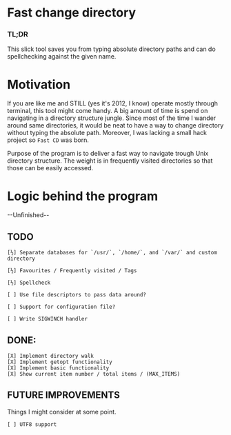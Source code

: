 # Fast change directory

### TL;DR
This slick tool saves you from typing absolute directory paths and can do
spellchecking against the given name.


# Motivation
If you are like me and STILL (yes it's 2012, I know) operate mostly through
terminal, this tool might come handy. A big amount of time is spend on
navigating in a directory structure jungle. Since most of the time I wander
around same directories, it would be neat to have a way to change directory
without typing the absolute path. Moreover, I was lacking a small hack project
so `Fast CD` was born.

Purpose of the program is to deliver a fast way to navigate trough Unix
directory structure. The weight is in frequently visited directories so that
those can be easily accessed.


# Logic behind the program
--Unfinished--


## TODO
	[½] Separate databases for `/usr/`, `/home/`, and `/var/` and custom
	directory

	[½] Favourites / Frequently visited / Tags

	[½] Spellcheck

	[ ] Use file descriptors to pass data around?

	[ ] Support for configuration file?

	[ ] Write SIGWINCH handler

## DONE:
	[X] Implement directory walk
	[X] Implement getopt functionality
	[X] Implement basic functionality
	[X] Show current item number / total items / (MAX_ITEMS)

## FUTURE IMPROVEMENTS
Things I might consider at some point.

	[ ] UTF8 support

